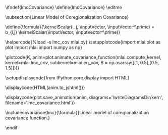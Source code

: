 \ifndef{lmcCovariance}
\define{lmcCovariance}
\editme

\subsection{Linear Model of Coregionalization Covariance}

\define{\formula}{\kernelScalar(i, j, \inputVector, \inputVector^\prime) = b_{i,j} \kernelScalar(\inputVector, \inputVector^\prime)}

\helpercode{%load -s lmc_cov mlai.py}
\setupplotcode{import mlai.plot as plot
import mlai
import numpy as np}

\plotcode{K, anim=plot.animate_covariance_function(mlai.compute_kernel, 
                                         kernel=mlai.lmc_cov, subkernel=mlai.eq_cov,
										 B = np.asarray([[1, 0.5],[0.5, 1.5]]))}

\setupdisplaycode{from IPython.core.display import HTML}

\displaycode{HTML(anim.to_jshtml())}

\displaycode{plot.save_animation(anim, 
                    diagrams='\writeDiagramsDir/kern', 
				    filename='lmc_covariance.html')}


\includecovariance{lmc}{\formula}{Linear model of coregionalization covariance function.}


\endif
